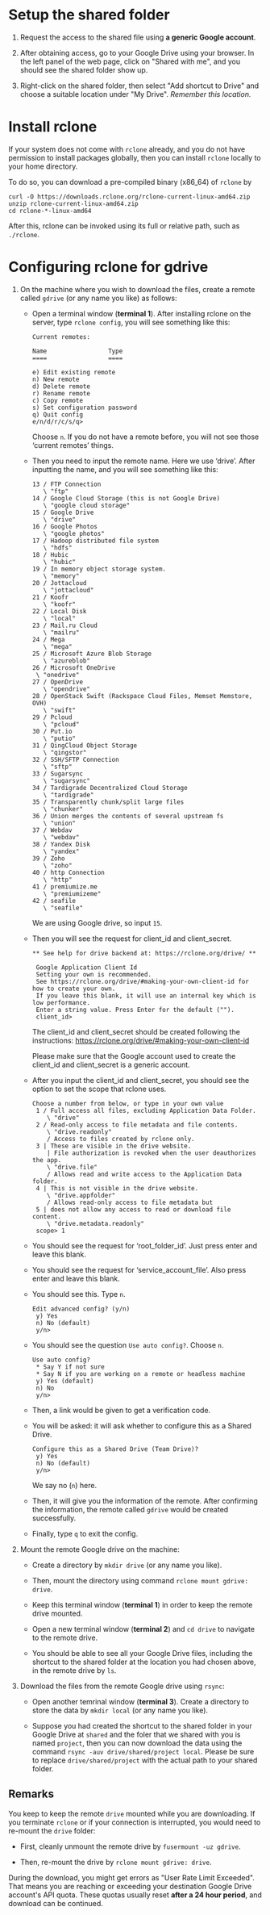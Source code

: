 # Setup the shared folder

1. Request the access to the shared file using **a generic Google account**. 

2. After obtaining access, go to your Google Drive using your browser.
In the left panel of the web page, click on "Shared with me", and
you should see the shared folder show up.

3. Right-click on the shared folder, then select "Add shortcut to Drive" 
and choose a suitable location under "My Drive". *Remember this location.*


# Install rclone

If your system does not come with `rclone` already, and you do not
have permission to install packages globally, then you can install `rclone`
locally to your home directory.

To do so, you can download a pre-compiled binary (x86_64) of `rclone` by

```
curl -O https://downloads.rclone.org/rclone-current-linux-amd64.zip
unzip rclone-current-linux-amd64.zip
cd rclone-*-linux-amd64
```

After this, rclone can be invoked using its full or relative path,
such as `./rclone`.


# Configuring rclone for gdrive  

1. On the machine where you wish to download the files, create a remote called `gdrive`
   (or any name you like) as follows:

   * Open a terminal window (**terminal 1**). After installing rclone on the server, type `rclone config`, you will see something like this:

      ```
      Current remotes:

      Name                 Type
      ====                 ====

      e) Edit existing remote
      n) New remote
      d) Delete remote
      r) Rename remote
      c) Copy remote
      s) Set configuration password
      q) Quit config
      e/n/d/r/c/s/q>
      ```

     Choose `n`. If you do not have a remote before, you will not see those ‘current remotes’ things.

   * Then you need to input the remote name. Here we use ‘drive’. After inputting the name, and you will see something like this: 

      ```
      13 / FTP Connection
         \ "ftp"
      14 / Google Cloud Storage (this is not Google Drive)
         \ "google cloud storage"
      15 / Google Drive
         \ "drive"
      16 / Google Photos
         \ "google photos"
      17 / Hadoop distributed file system
         \ "hdfs"
      18 / Hubic
         \ "hubic"
      19 / In memory object storage system.
         \ "memory"
      20 / Jottacloud
         \ "jottacloud"
      21 / Koofr
         \ "koofr"
      22 / Local Disk
         \ "local"
      23 / Mail.ru Cloud
         \ "mailru"
      24 / Mega
         \ "mega"
      25 / Microsoft Azure Blob Storage
         \ "azureblob"
      26 / Microsoft OneDrive
       \ "onedrive"
      27 / OpenDrive
         \ "opendrive"
      28 / OpenStack Swift (Rackspace Cloud Files, Memset Memstore, OVH)
         \ "swift"
      29 / Pcloud
         \ "pcloud"
      30 / Put.io
         \ "putio"
      31 / QingCloud Object Storage
         \ "qingstor"
      32 / SSH/SFTP Connection
         \ "sftp"
      33 / Sugarsync
         \ "sugarsync"
      34 / Tardigrade Decentralized Cloud Storage
         \ "tardigrade"
      35 / Transparently chunk/split large files
         \ "chunker"
      36 / Union merges the contents of several upstream fs
         \ "union"
      37 / Webdav
         \ "webdav"
      38 / Yandex Disk
         \ "yandex"
      39 / Zoho
         \ "zoho"
      40 / http Connection
         \ "http"
      41 / premiumize.me
         \ "premiumizeme"
      42 / seafile
         \ "seafile"
      ```
     We are using Google drive, so input `15`. 

   * Then you will see the request for client_id and client_secret. 

     ```
     ** See help for drive backend at: https://rclone.org/drive/ **

      Google Application Client Id
      Setting your own is recommended.
      See https://rclone.org/drive/#making-your-own-client-id for how to create your own.
      If you leave this blank, it will use an internal key which is low performance.
      Enter a string value. Press Enter for the default ("").
      client_id>
     ```

     The client_id and client_secret should be created following the instructions: https://rclone.org/drive/#making-your-own-client-id

     Please make sure that the Google account used to create the client_id and client_secret is a generic account.

   * After you input the client_id and client_secret, you should see the option to set the scope that rclone uses. 

     ```
     Choose a number from below, or type in your own value
      1 / Full access all files, excluding Application Data Folder.
         \ "drive"
      2 / Read-only access to file metadata and file contents.
         \ "drive.readonly"
         / Access to files created by rclone only.
      3 | These are visible in the drive website.
         | File authorization is revoked when the user deauthorizes the app.
         \ "drive.file"
         / Allows read and write access to the Application Data folder.
      4 | This is not visible in the drive website.
         \ "drive.appfolder"
         / Allows read-only access to file metadata but
      5 | does not allow any access to read or download file content.
         \ "drive.metadata.readonly"
      scope> 1
     ```

   * You should see the request for ‘root_folder_id’. Just press enter and leave this blank.

   * You should see the request for ‘service_account_file’. Also press enter and leave this blank. 

   * You should see this. Type `n`.

     ```
     Edit advanced config? (y/n)
      y) Yes
      n) No (default)
      y/n> 
     ```

   * You should see the question `Use auto config?`. Choose `n`. 

     ```
     Use auto config?
      * Say Y if not sure
      * Say N if you are working on a remote or headless machine
      y) Yes (default)
      n) No
      y/n> 
     ```

   * Then, a link would be given to get a verification code.

   * You will be asked: it will ask whether to configure this as a Shared Drive.

     ```
     Configure this as a Shared Drive (Team Drive)?
      y) Yes
      n) No (default)
      y/n>
     ```

     We say no (`n`) here.

   * Then, it will give you the information of the remote. After confirming the information, the remote called `gdrive` would be created successfully. 

   * Finally, type `q` to exit the config. 

2. Mount the remote Google drive on the machine:

   * Create a directory by `mkdir drive` (or any name you like).

   * Then, mount the directory using command `rclone mount gdrive: drive`.

   * Keep this terminal window (**terminal 1**) in order to keep the 
     remote drive mounted.

   * Open a new terminal window (**terminal 2**) and `cd drive`
     to navigate to the remote drive.

   * You should be able to see all your Google Drive files,
   including the shortcut to the shared folder at the location you had 
   chosen above, in the remote drive by `ls`.

3. Download the files from the remote Google drive using `rsync`:

   * Open another temrinal window (**terminal 3**). 
     Create a directory to store the data by `mkdir local`
     (or any name you like).

   * Suppose you had created the shortcut to the shared folder in your Google
   Drive at `shared` and the foler that we shared with you is named `project`,
   then you can now download the data using the command
   `rsync -auv drive/shared/project local`.
   Please be sure to replace `drive/shared/project` with the actual path to
   your shared folder.


## Remarks

You keep to keep the remote `drive` mounted while you are downloading.
If you terminate `rclone` or if your connection is interrupted,
you would need to re-mount the `drive` folder:

* First, cleanly unmount the remote drive by `fusermount -uz gdrive`.

* Then, re-mount the drive by `rclone mount gdrive: drive`. 

During the download, you might get errors as "User Rate Limit Exceeded". 
That means you are reaching or exceeding your destination Google Drive account's API quota. 
These quotas usually reset **after a 24 hour period**, and download can be continued.

